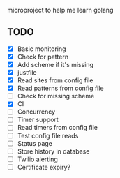 microproject to help me learn golang

## TODO
- [X] Basic monitoring
- [X] Check for pattern  
- [X] Add scheme if it's missing
- [X] justfile  
- [X] Read sites from config file  
- [X] Read patterns from config file  
- [ ] Check for missing scheme
- [X] CI  
- [ ] Concurrency
- [ ] Timer support  
- [ ] Read timers from config file  
- [ ] Test config file reads
- [ ] Status page  
- [ ] Store history in database  
- [ ] Twilio alerting  
- [ ] Certificate expiry?